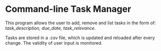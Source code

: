 # Command-line Task Manager

This program allows the user to add, remove and list tasks in the form of:
*task_description, due_date, task_relevance*.

Tasks are stored in a .csv file, which is updated and reloaded after every change. The validity of user input is monitored.
